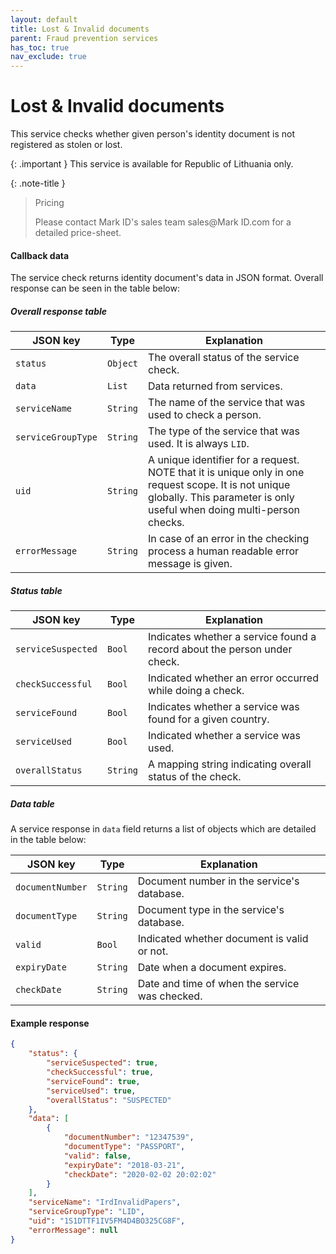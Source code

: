 ```yaml
---
layout: default
title: Lost & Invalid documents
parent: Fraud prevention services
has_toc: true
nav_exclude: true
---
```


# Lost & Invalid documents
This service checks whether given person's identity document is not registered as stolen or lost.

{: .important }
This service is available for Republic of Lithuania only.

{: .note-title } 
> Pricing
> 
> Please contact Mark ID's sales team sales@Mark ID.com for a detailed price-sheet.

#### Callback data
The service check returns identity document's data in JSON format.
Overall response can be seen in the table below:

##### Overall response table

|JSON key          |Type        |Explanation                                                |
|------------------|------------|-----------------------------------------------------------|
|`status`          |`Object`    |The overall status of the service check.                   | 
|`data`            |`List`      |Data returned from services.                               |
|`serviceName`     |`String`    |The name of the service that was used to check a person.   |
|`serviceGroupType`|`String`    |The type of the service that was used. It is always `LID`. |
|`uid`             |`String`    |A unique identifier for a request. NOTE that it is unique only in one request scope. It is not unique globally. This parameter is only useful when doing multi-person checks.|
|`errorMessage`    |`String`    |In case of an error in the checking process a human readable error message is given.|

##### Status table

|JSON key            |Type        |Explanation                                                             |
|--------------------|------------|------------------------------------------------------------------------|
|`serviceSuspected`  |`Bool`      |Indicates whether a service found a record about the person under check.| 
|`checkSuccessful`   |`Bool`      |Indicated whether an error occurred while doing a check.                |
|`serviceFound`      |`Bool`      |Indicates whether a service was found for a given country.              |
|`serviceUsed`       |`Bool`      |Indicated whether a service was used.                                   |
|`overallStatus`     |`String`    |A mapping string indicating overall status of the check.                |

##### Data table
A service response in `data` field returns a list of objects which are detailed in the table below:

|JSON key            |Type        |Explanation                                                |
|--------------------|------------|-----------------------------------------------------------|
|`documentNumber`    |`String`    |Document number in the service's database.                 | 
|`documentType`      |`String`    |Document type in the service's database.                   |
|`valid`             |`Bool`      |Indicated whether document is valid or not.                |
|`expiryDate`        |`String`    |Date when a document expires.                              |
|`checkDate`         |`String`    |Date and time of when the service was checked.             |

#### Example response

```json
{
    "status": {
        "serviceSuspected": true,
        "checkSuccessful": true,
        "serviceFound": true,
        "serviceUsed": true,
        "overallStatus": "SUSPECTED"
    },
    "data": [
        {
            "documentNumber": "12347539",
            "documentType": "PASSPORT",
            "valid": false,
            "expiryDate": "2018-03-21",
            "checkDate": "2020-02-02 20:02:02"
        }
    ],
    "serviceName": "IrdInvalidPapers",
    "serviceGroupType": "LID",
    "uid": "1S1DTTF1IV5FM4D4BO325CG8F",
    "errorMessage": null
}
```

